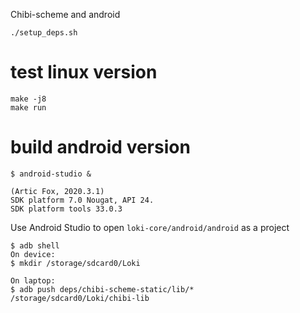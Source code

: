 Chibi-scheme and android


```
./setup_deps.sh
```

# test linux version
```
make -j8
make run
```


# build android version
```
$ android-studio &

(Artic Fox, 2020.3.1)
SDK platform 7.0 Nougat, API 24.
SDK platform tools 33.0.3
```

Use Android Studio to open `loki-core/android/android` as a project

```
$ adb shell
On device:
$ mkdir /storage/sdcard0/Loki

On laptop:
$ adb push deps/chibi-scheme-static/lib/*  /storage/sdcard0/Loki/chibi-lib
```









